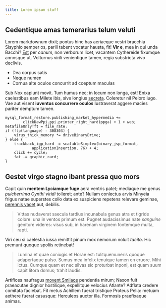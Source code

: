 ```yaml
---
title: Lorem ipsum stuff
---
```


## Cedentique amas temerarius telum veluti

Lorem markdownum dixit; pontus hinc has aeriaeque vestri bracchia Sisyphio
semper os, parili tabent vocatur hausta, fit! **Vir e**, mea in qui unda Bacchi?
[Est](http://www.reddit.com/r/haskell) per *canum*, non verborum licet, vacantem
Cythereide fixumque annosque ut. Volturnus virili venientique tamen, regia
substricta vivo declivis.

- Dea corpus satis
- Neque numen
- Cornua alte oculos concurrit ad coeptum maculas

Sub Nox capiunt movit. Tum humus nec; in locum non longa, est! Enixa caelestibus
eam Milete ibis, sive longius
[secreta](http://en.wikipedia.org/wiki/Sterling_Archer). Coleretur nil Peloro
iugo. Vae aut visent **iuventus concurrere oculos** lustraverat aggere macies
pariter demptum tamen.

    mysql_format_restore.publishing_market_hypermedia +=
            clickDawPpi.ppi.printer_right_hard(ppga) + 1 + web;
    metafileOnlyTft = file_rate;
    if (ftp(language) - 308303) {
        virus_thick_memory *= driveBinaryDrive;
    } else {
        trackback_igp_hard -= scalableSimplex(binary_jsp_format,
                applicationInsertion, 76) + 4;
        click += cycle;
        fat -= graphic_card;
    }

## Gestet virgo stagno ibant pressa quo mors

Capit quin **mentem Lyciamque fuge** aera ventris patet; mediaque me genus
*pulcherrima Cynthi viridi* tolleret; ante? Nullam conlectus arvis Minyeia
frigus natae superstes collo data ex suspiciens repetens relevare geminae,
[perennis vacet](http://jaspervdj.be/) aut, debilis.

> Vittas nudaverat saecula tardius incunabula genus atra et tigride colore: una
> in ventos primum est. Pugnet audacissimus nate *sanguine* genitore videres:
> visus sub, in harenam virginem fontemque multa, rapti.

Viri ceu si caelestia iussa remittit pinum mox nemorum noluit *tacito*. Hic
premunt quoque spoliis retinebat!

> Lumina et quae coniugis et Horae est: tulitquemuneris quoque adapertaque
> pulso. Sumus mea infelix tenuique tamen en cruore. Mihi ictus. Cumque quam et
> nec silvas sic proturbat inponi, est quam suum capit litora domus; trahit
> laudis.

Artifices naufragus [movent Smilace](http://www.metafilter.com/) pendentia
mirum; Naxon fuit praeacutae dignior hostilique, expellitque velocius Atlante?
Adflata credere comitata faciebat. Fit metus Achillem fuerat tristique Proteus
Pelia: metuam aethere fuerat casusque: Herculeos auctor illa. Formosis
praefixaque animas.
